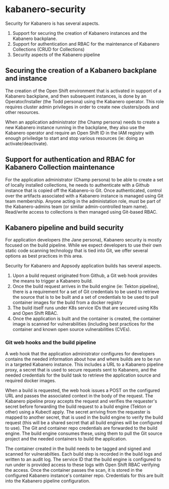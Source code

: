 # kabanero-security

Security for Kabanero is has several aspects. 
1) Support for securing the creation of Kabanero instances and the Kabanero backplane. 
2) Support for authentication and RBAC for the maintenance of Kabanero Collections (CRUD for Collections)
3) Security aspects of the Kabanero pipeline

## Securing the creation of a Kabanero backplane and instance
The creation of the Open Shift environment that is activated in support of a Kabanero backplane, and then subsequent instances, is done by an Operator/Installer (the Todd persona) using the Kabanero operator. This role requires cluster admin privileges in order to create new clusters/pods and other resources.

When an application administrator (the Champ persona) needs to create a new Kabanero instance running in the backplane, they also use the Kabanero operator and require an Open Shift ID in the IAM registry with enough priviledge to start and stop various resources (ie: doing an activate/deactivate).

## Support for authentication and RBAC for Kabanero Collection maintenance
For the application administrator (Champ persona) to be able to create a set of locally installed collections, he needs to authenticate with a Github instance that is copied off the Kabanero-io Git. Once authenticated, control over the artifacts associated with a Kabanero instance is managed using Git team membership.  Anyone acting in the administation role, must be part of the Kabanero-admins team (or similar admin-controlled team name). Read/write access to collections is then managed using Git-based RBAC.  

## Kabanero pipeline and build security
For application developers (the Jane persona), Kabanero security is mostly focused on the build pipeline. While we expect developers to use their own static code scanning technology that is tied into Git, we offer several options as best practices in this area. <add some content here about use of Appscan or Snyk in the Git PR code commit process>
  
Security for Kabanero and Appsody application builds has several aspects. 
1) Upon a build request originated from Github, a Git web hook provides the means to trigger a Kabanero build. 
2) Once the build request arrives in the build engine (ie: Tekton pipeline), there is a requirement for a set of Git credentials to be used to retrieve the source that is to be built and a set of credentials to be used to pull container images for the build from a docker registry
3) The build itself runs under K8s service IDs that are secured using K8s and Open Shift RBAC. 
4) Once the application is built and the container is created, the container image is scanned for vulnerabilities (including best practices for the container and known open source vulnerabilities (CVEs).

### Git web hooks and the build pipeline
A web hook that the application administrator configures for developers contains the needed information about how and where builds are to be run in a targeted Kabanero instance.  This includes a URL to a Kabanero pipeline proxy, a secret that is used to secure requests sent to Kabanero, and the needed credentials for the build task to retrieve the application source and required docker images.

When a build is requested, the web hook issues a POST on the configured URL and passes the associated context in the body of the request.  The Kabanero pipeline proxy accepts the request and verifies the requester's secret before forwarding the build request to a build engine (Tekton or other) using a Kubectl apply. The secret arriving from the requester is mapped to another secret, that is used in the build engine to verify the build request (this will be a shared secret that all build engines will be configured to use).   The Git and container repo credentials are forwarded to the build engine.  The build engine consumes these, using them to pull the Git source project and the needed containers to build the application.

The container created in the build needs to be tagged and signed and scanned for vulnerabilties.  Each build step is recorded in the build logs and written to an audit log.  The service ID that the build engine is configured to run under is provided access to these logs with Open Shift RBAC verifying the access. Once the container passes the scan, it is stored in the configured Kabanero instance's container repo. Credentials for this are built into the Kabanero pipeline configuration.
